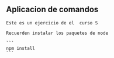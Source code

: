 ##  Aplicacion de comandos

    Este es un ejercicio de el  curso S
    
    Recuerden instalar los paquetes de node
    
    ```
    npm install
    ```